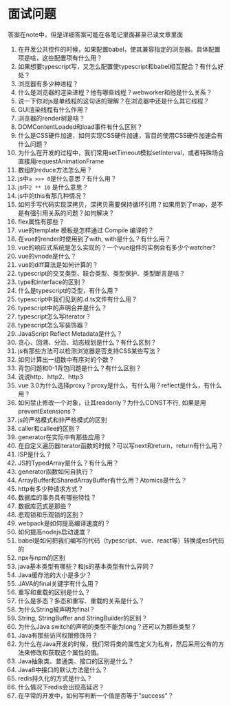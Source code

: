 # 面试问题

答案在note中，但是详细答案可能在各笔记里面甚至已读文章里面

1. 在开发公共控件的时候，如果配置babel，使其兼容指定的浏览器。具体配置项是啥，这些配置项有什么用？
2. 如果想要typescript写，又怎么配置使typescript和babel相互配合？有什么好处？
3. 浏览器有多少种进程？
4. 什么是浏览器的渲染进程？他有哪些线程？webworker和他是什么关系？
5. 说一下你对js是单线程的这句话的理解？在浏览器中还是什么其它线程？
6. GUI渲染线程有什么作用？
7. 浏览器的render树是啥？
8. DOMContentLoaded和load事件有什么区别？
9. 什么是CSS硬件加速，如何实现CSS硬件加速，盲目的使用CSS硬件加速会有什么问题？
10. 为什么在开发的过程中，我们常用setTimeout模拟setInterval，或者特殊场合直接用requestAnimationFrame
11. 数组的reduce方法怎么用？
12. js中`a >>> 0`是什么意思？有什么用？
13. js中`2 ** 10` 是什么意思？
14. js中的this有那几种情况？
15. 如何手写代码实现深拷贝，深拷贝需要保持循环引用？如果用到了map，是不是有强引用关系的问题？如何解决？
16. flex属性有那些？
17. vue的template 模板是怎样通过 Compile 编译的？
18. 在vue的render时使用到了with, with是什么？有什么用？
19. vue的响应式系统是怎么实现的？一个vue组件的实例会有多少个watcher?
20. vue的vnode是什么？
21. vue的diff算法是如何计算的？
22. typescript的交叉类型、联合类型、类型保护、类型断言是啥？
23. type和interface的区别？
24. 什么是typescript的泛型，有什么用？
25. typescript中我们见到的.d.ts文件有什么用？
26. typescript中的声明合并是什么？
27. typescript怎么写iterator？
28. typescript怎么写装饰器？
29. JavaScript Reflect Metadata是什么？
30. 贪心、回溯、分治、动态规划是什么？有什么区别？
31. js有那些方法可以检测浏览器是否支持CSS某些写法？
32. 如何计算出一组数中有序对的个数？
33. 背包问题和0-1背包问题是什么？有什么区别？
34. 说说http、http2、http3
35. vue 3.0为什么选择proxy？proxy是什么，有什么用？reflect是什么，有什么用？
36. 如何禁止修改一个对象，让其readonly？为什么CONST不行, 如果是用preventExtensions？
37. js的严格模式和非严格模式的区别
38. caller和callee的区别？
39. generator在实际中有那些应用？
40. 在自定义遍历器iterator函数的时候？可以写next和return，return有什么用？
41. ISP是什么？
42. JS的TypedArray是什么？有什么用？
43. generator函数如何自执行？
44. ArrayBuffer和SharedArrayBuffer有什么用？Atomics是什么？
45. http有多少种请求方式？
46. 数据库的事务具有哪些特性？
47. 数据库范式是那些？
48. 悲观锁和乐观锁的区别？
49. webpack是如何提高编译速度的？
50. 如何提高nodejs启动速度？
51. babel是如何把我们编写的代码（typescript、vue、react等）转换成es5代码的
52. npx与npm的区别
53. java基本类型有哪些？和js的基本类型有什么异同？
54. Java缓存池的大小是多少？
55. JAVA的final关键字有什么用？
56. 重写和重载的区别是什么？
57. 什么是多态？多态和重写、重载的关系是什么？
58. 为什么String被声明为final？
59. String, StringBuffer and StringBuilder的区别？
60. 为什么Java switch的声明的类型不能为long？还可以为那些类型？
61. Java有那些访问权限修饰符？
62. 为什么在Java开发的时候，我们常将类的属性定义为私有，然后采用公有的方法来修改和获取这个属性的值。
63. Java抽象类、普通类、接口的区别是什么？
64. Java8中接口的默认方法是什么？
65. redis持久化的方式是什么？
66. 什么情况下redis会出现高延迟？
67. 在平常的开发中，如何写判断一个值是否等于"success"？





